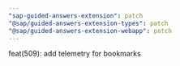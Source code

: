 ```yaml
---
"sap-guided-answers-extension": patch
"@sap/guided-answers-extension-types": patch
"@sap/guided-answers-extension-webapp": patch
---
```


feat(509): add telemetry for bookmarks
